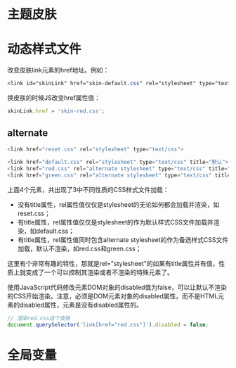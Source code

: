# 主题皮肤

# 动态样式文件

改变皮肤link元素的href地址。例如：

```css
<link id="skinLink" href="skin-default.css" rel="stylesheet" type="text/css">
```

换皮肤的时候JS改变href属性值：

```js
skinLink.href = 'skin-red.css';
```

## alternate

```js
<link href="reset.css" rel="stylesheet" type="text/css">
                
<link href="default.css" rel="stylesheet" type="text/css" title="默认">
<link href="red.css" rel="alternate stylesheet" type="text/css" title="红色">
<link href="green.css" rel="alternate stylesheet" type="text/css" title="绿色">
```

上面4个<link>元素，共出现了3中不同性质的CSS样式文件加载：

- 没有title属性，rel属性值仅仅是stylesheet的<link>无论如何都会加载并渲染，如reset.css；
- 有title属性，rel属性值仅仅是stylesheet的<link>作为默认样式CSS文件加载并渲染，如default.css；
- 有title属性，rel属性值同时包含alternate stylesheet的<link>作为备选样式CSS文件加载，默认不渲染，如red.css和green.css；

这里有个非常有趣的特性，那就是rel="stylesheet"的<link>如果有title属性并有值，性质上就变成了一个可以控制其渲染或者不渲染的特殊元素了。

使用JavaScript代码修改<link>元素DOM对象的disabled值为false，可以让默认不渲染的CSS开始渲染。注意，必须是DOM元素对象的disabled属性，而不是HTML元素的disabled属性，<link>元素是没有disabled属性的。

```js
// 渲染red.css这个皮肤
document.querySelector('link[href="red.css"]').disabled = false;
```

# 全局变量